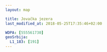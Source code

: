 ```yaml
---
layout: map

title: Jovačka jezera
last_modified_at: 2018-05-25T17:35:46+02:00

WDPA: [555561730]
geoSrbija:
  L1_183: [191]
---
```

